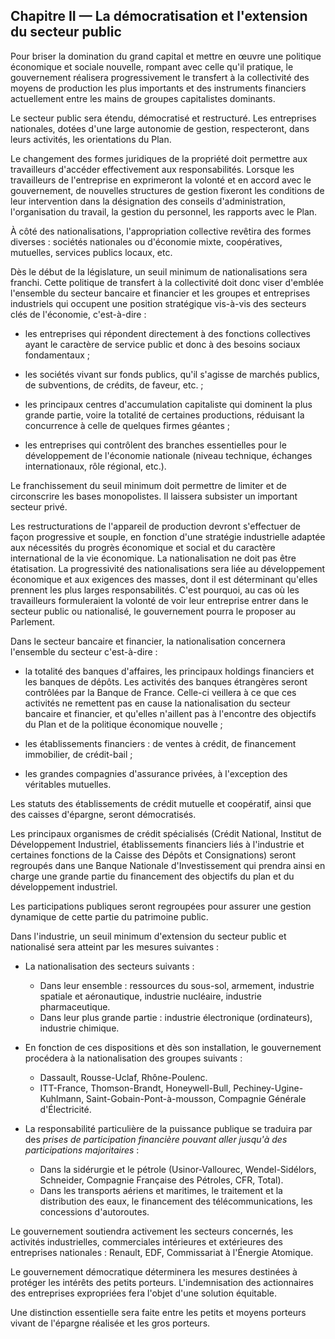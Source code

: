 ## Chapitre II — La démocratisation et l'extension du secteur public

Pour briser la domination du grand capital et mettre en œuvre une politique
économique et sociale nouvelle, rompant avec celle qu'il pratique, le
gouvernement réalisera progressivement le transfert à la collectivité des
moyens de production les plus importants et des instruments financiers
actuellement entre les mains de groupes capitalistes dominants.

Le secteur public sera étendu, démocratisé et restructuré. Les entreprises
nationales, dotées d'une large autonomie de gestion, respecteront, dans leurs
activités, les orientations du Plan.

Le changement des formes juridiques de la propriété doit permettre aux
travailleurs d'accéder effectivement aux responsabilités. Lorsque les
travailleurs de l'entreprise en exprimeront la volonté et en accord avec le
gouvernement, de nouvelles structures de gestion fixeront les conditions de
leur intervention dans la désignation des conseils d'administration,
l'organisation du travail, la gestion du personnel, les rapports avec le Plan.

À côté des nationalisations, l'appropriation collective revêtira des formes
diverses : sociétés nationales ou d'économie mixte, coopératives, mutuelles,
services publics locaux, etc.

Dès le début de la législature, un seuil minimum de nationalisations sera
franchi. Cette politique de transfert à la collectivité doit donc viser
d'emblée l'ensemble du secteur bancaire et financier et les groupes et
entreprises industriels qui occupent une position stratégique vis-à-vis des
secteurs clés de l'économie, c'est-à-dire :

- les entreprises qui répondent directement à des fonctions collectives ayant
  le caractère de service public et donc à des besoins sociaux fondamentaux ;

- les sociétés vivant sur fonds publics, qu'il s'agisse de marchés publics, de
  subventions, de crédits, de faveur, etc. ;

- les principaux centres d'accumulation capitaliste qui dominent la plus
  grande partie, voire la totalité de certaines productions, réduisant la
  concurrence à celle de quelques firmes géantes ;

- les entreprises qui contrôlent des branches essentielles pour le
  développement de l'économie nationale (niveau technique, échanges
  internationaux, rôle régional, etc.).

Le franchissement du seuil minimum doit permettre de limiter et de
circonscrire les bases monopolistes. Il laissera subsister un important
secteur privé.

Les restructurations de l'appareil de production devront s'effectuer de façon
progressive et souple, en fonction d'une stratégie industrielle adaptée aux
nécessités du progrès économique et social et du caractère international de la
vie économique. La nationalisation ne doit pas être étatisation. La
progressivité des nationalisations sera liée au développement économique et
aux exigences des masses, dont il est déterminant qu'elles prennent les plus
larges responsabilités. C'est pourquoi, au cas où les travailleurs
formuleraient la volonté de voir leur entreprise entrer dans le secteur public
ou nationalisé, le gouvernement pourra le proposer au Parlement.

Dans le secteur bancaire et financier, la nationalisation concernera
l'ensemble du secteur c'est-à-dire :

- la totalité des banques d'affaires, les principaux holdings financiers et
  les banques de dépôts. Les activités des banques étrangères seront
  contrôlées par la Banque de France. Celle-ci veillera à ce que ces activités
  ne remettent pas en cause la nationalisation du secteur bancaire et
  financier, et qu'elles n'aillent pas à l'encontre des objectifs du Plan et
  de la politique économique nouvelle ;

- les établissements financiers : de ventes à crédit, de financement
  immobilier, de crédit-bail ;

- les grandes compagnies d'assurance privées, à l'exception des véritables
  mutuelles.

Les statuts des établissements de crédit mutuelle et coopératif, ainsi que des
caisses d'épargne, seront démocratisés.

Les principaux organismes de crédit spécialisés (Crédit National, Institut de
Développement Industriel, établissements financiers liés à l'industrie et
certaines fonctions de la Caisse des Dépôts et Consignations) seront regroupés
dans une Banque Nationale d'Investissement qui prendra ainsi en charge une
grande partie du financement des objectifs du plan et du développement
industriel.

Les participations publiques seront regroupées pour assurer une gestion
dynamique de cette partie du patrimoine public.


Dans l'industrie, un seuil minimum d'extension du secteur public et
nationalisé sera atteint par les mesures suivantes :

- La nationalisation des secteurs suivants :

    - Dans leur ensemble : ressources du sous-sol, armement, industrie
      spatiale et aéronautique, industrie nucléaire, industrie pharmaceutique.
    - Dans leur plus grande partie : industrie électronique (ordinateurs),
      industrie chimique.

- En fonction de ces dispositions et dès son installation, le gouvernement
  procédera à la nationalisation des groupes suivants :

    - Dassault, Rousse-Uclaf, Rhône-Poulenc.
    - ITT-France, Thomson-Brandt, Honeywell-Bull, Pechiney-Ugine-Kuhlmann,
      Saint-Gobain-Pont-à-mousson, Compagnie Générale d'Électricité.

- La responsabilité particulière de la puissance publique se traduira par des
  *prises de participation financière pouvant aller jusqu'à des participations
  majoritaires* :

    - Dans la sidérurgie et le pétrole (Usinor-Vallourec, Wendel-Sidélors,
      Schneider, Compagnie Française des Pétroles, CFR, Total).
    - Dans les transports aériens et maritimes, le traitement et la
      distribution des eaux, le financement des télécommunications, les
      concessions d'autoroutes.

Le gouvernement soutiendra activement les secteurs concernés, les activités
industrielles, commerciales intérieures et extérieures des entreprises
nationales : Renault, EDF, Commissariat à l'Énergie Atomique.

Le gouvernement démocratique déterminera les mesures destinées à protéger les
intérêts des petits porteurs. L'indemnisation des actionnaires des entreprises
expropriées fera l'objet d'une solution équitable.

Une distinction essentielle sera faite entre les petits et moyens porteurs
vivant de l'épargne réalisée et les gros porteurs.
